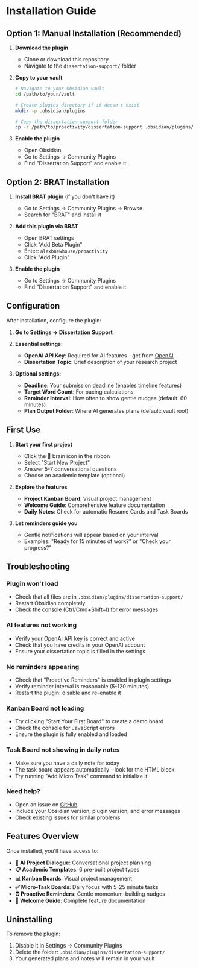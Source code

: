 # Installation Guide

## Option 1: Manual Installation (Recommended)

1. **Download the plugin**
   - Clone or download this repository
   - Navigate to the `dissertation-support/` folder

2. **Copy to your vault**
   ```bash
   # Navigate to your Obsidian vault
   cd /path/to/your/vault
   
   # Create plugins directory if it doesn't exist
   mkdir -p .obsidian/plugins
   
   # Copy the dissertation-support folder
   cp -r /path/to/proactivity/dissertation-support .obsidian/plugins/
   ```

3. **Enable the plugin**
   - Open Obsidian
   - Go to Settings → Community Plugins
   - Find "Dissertation Support" and enable it

## Option 2: BRAT Installation

1. **Install BRAT plugin** (if you don't have it)
   - Go to Settings → Community Plugins → Browse
   - Search for "BRAT" and install it

2. **Add this plugin via BRAT**
   - Open BRAT settings
   - Click "Add Beta Plugin"
   - Enter: `alexbnewhouse/proactivity`
   - Click "Add Plugin"

3. **Enable the plugin**
   - Go to Settings → Community Plugins
   - Find "Dissertation Support" and enable it

## Configuration

After installation, configure the plugin:

1. **Go to Settings → Dissertation Support**

2. **Essential settings:**
   - **OpenAI API Key**: Required for AI features - get from [OpenAI](https://platform.openai.com/api-keys)
   - **Dissertation Topic**: Brief description of your research project

3. **Optional settings:**
   - **Deadline**: Your submission deadline (enables timeline features)
   - **Target Word Count**: For pacing calculations
   - **Reminder Interval**: How often to show gentle nudges (default: 60 minutes)
   - **Plan Output Folder**: Where AI generates plans (default: vault root)

## First Use

1. **Start your first project**
   - Click the 🧠 brain icon in the ribbon
   - Select "Start New Project"
   - Answer 5-7 conversational questions
   - Choose an academic template (optional)

2. **Explore the features**
   - **Project Kanban Board**: Visual project management
   - **Welcome Guide**: Comprehensive feature documentation
   - **Daily Notes**: Check for automatic Resume Cards and Task Boards

3. **Let reminders guide you**
   - Gentle notifications will appear based on your interval
   - Examples: "Ready for 15 minutes of work?" or "Check your progress?"
## Troubleshooting

### Plugin won't load
- Check that all files are in `.obsidian/plugins/dissertation-support/`
- Restart Obsidian completely
- Check the console (Ctrl/Cmd+Shift+I) for error messages

### AI features not working
- Verify your OpenAI API key is correct and active
- Check that you have credits in your OpenAI account
- Ensure your dissertation topic is filled in the settings

### No reminders appearing
- Check that "Proactive Reminders" is enabled in plugin settings
- Verify reminder interval is reasonable (5-120 minutes)
- Restart the plugin: disable and re-enable it

### Kanban Board not loading
- Try clicking "Start Your First Board" to create a demo board
- Check the console for JavaScript errors
- Ensure the plugin is fully enabled and loaded

### Task Board not showing in daily notes
- Make sure you have a daily note for today
- The task board appears automatically - look for the HTML block
- Try running "Add Micro Task" command to initialize it

### Need help?
- Open an issue on [GitHub](https://github.com/alexbnewhouse/proactivity/issues)
- Include your Obsidian version, plugin version, and error messages
- Check existing issues for similar problems

## Features Overview

Once installed, you'll have access to:

- **🤖 AI Project Dialogue**: Conversational project planning
- **📋 Academic Templates**: 6 pre-built project types
- **📊 Kanban Boards**: Visual project management
- **✅ Micro-Task Boards**: Daily focus with 5-25 minute tasks
- **⏰ Proactive Reminders**: Gentle momentum-building nudges
- **📖 Welcome Guide**: Complete feature documentation

## Uninstalling

To remove the plugin:
1. Disable it in Settings → Community Plugins
2. Delete the folder: `.obsidian/plugins/dissertation-support/`
3. Your generated plans and notes will remain in your vault